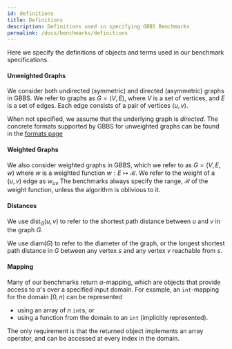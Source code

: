 ```yaml
---
id: definitions
title: Definitions
description: Definitions used in specifying GBBS Benchmarks
permalink: /docs/benchmarks/definitions
---
```


Here we specify the definitions of objects and terms used in our
benchmark specifications.

#### Unweighted Graphs
We consider both undirected (symmetric) and directed (asymmetric)
graphs in GBBS. We refer to graphs as $G=(V,E)$, where $V$ is a set of
vertices, and $E$ is a set of edges. Each edge consists of a pair of
vertices $(u,v)$.

When not specified, we assume that the underlying graph is *directed*.
The concrete formats supported by GBBS for unweighted graphs can be
found in the [formats page](formats)

#### Weighted Graphs
We also consider weighted graphs in GBBS, which we refer to as
$G=(V,E,w)$ where $w$ is a weighted function $w : E \mapsto
\mathcal{R}$. We refer to the weight of a $(u,v)$ edge as $w_{uv}$ The
benchmarks always specify the range, $\mathcal{R}$ of the weight
function, unless the algorithm is oblivious to it.

#### Distances
We use $\mathsf{dist}_{G}(u,v)$ to refer to the shortest path distance
between $u$ and $v$ in the graph $G$.

We use $\mathsf{diam}(G)$ to refer to the diameter of the graph, or the
longest shortest path distance in $G$ between any vertex $s$ and any
vertex $v$ reachable from $s$.


#### Mapping
Many of our benchmarks return $\alpha$-mapping, which are objects that
provide access to $\alpha$'s over a specified input domain. For
example, an `int`-mapping for the domain $[0, n)$ can be represented
* using an array of $n$ `int`s, or
* using a function from the domain to an `int` (implicitly represented).

The only requirement is that the returned object implements an array
operator, and can be accessed at every index in the domain.

